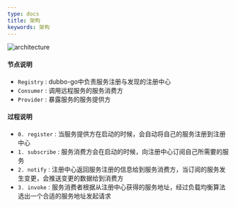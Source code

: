 ```yaml
---
type: docs
title: 架构
keywords: 架构
---
```


![architecture](https://github.com/dubbogo/dubbogo.github.io/blob/master/img/architecture.png?raw=true)

#### 节点说明

* `Registry` : dubbo-go中负责服务注册与发现的注册中心
* `Consumer` : 调用远程服务的服务消费方
* `Provider` : 暴露服务的服务提供方

#### 过程说明
* `0. register` : 当服务提供方在启动的时候，会自动将自己的服务注册到注册中心
* `1. subscribe` : 服务消费方会在启动的时候，向注册中心订阅自己所需要的服务
* `2. notify` : 注册中心返回服务注册的信息给到服务消费方，当订阅的服务发生变更，会推送变更的数据给到消费方
* `3. invoke` : 服务消费者根据从注册中心获得的服务地址，经过负载均衡算法选出一个合适的服务地址发起请求
